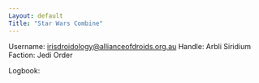 ```yaml
---
Layout: default
Title: "Star Wars Combine"
---
```


Username: irisdroidology@allianceofdroids.org.au
Handle: Arbli Siridium
Faction: Jedi Order

Logbook:
